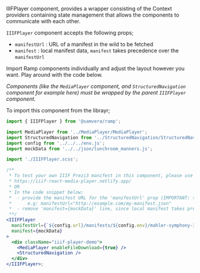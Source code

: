 IIIFPlayer component, provides a wrapper consisting of the Context providers containing state management that allows the components to communicate with each other. 

`IIIFPlayer` component accepts the following props;

- `manifestUrl` : URL of a manifest in the wild to be fetched
- `manifest` : local manifest data, `manifest` takes precedence over the `manifestUrl`


Import Ramp components individually and adjust the layout however you want. Play around with the code below.

*Components (like the `MediaPlayer` component, and `StructuredNavigation` component for example here) must be wrapped by the parent `IIIFPlayer` component.*


To import this component from the librayr;
```js static
import { IIIFPlayer } from '@samvera/ramp';
```

```jsx padded
import MediaPlayer from '../MediaPlayer/MediaPlayer';
import StructuredNavigation from '../StructuredNavigation/StructuredNavigation';
import config from '../../../env.js';
import mockData from '../../json/lunchroom_manners.js';

import './IIIFPlayer.scss';

/**
 * To test your own IIIF Prezi3 manifest in this component, please use the demo site;
 * https://iiif-react-media-player.netlify.app/
 * OR
 * In the code snippet below;
 *  - provide the manifest URL for the 'manifestUrl' prop (IMPORTANT: the manifest should be public)
 *      e.g: manifestUrl="http://example.com/my-manifest.json"
 *  - remove 'manifest={mockData}' line, since local manifest takes precedence over 'manifestUrl'
 **/
<IIIFPlayer
  manifestUrl={`${config.url}/manifests/${config.env}/mahler-symphony-3.json`}
  manifest={mockData}
>
  <div className="iiif-player-demo">
    <MediaPlayer enableFileDownload={true} />
    <StructuredNavigation />
  </div>
</IIIFPlayer>;
```
